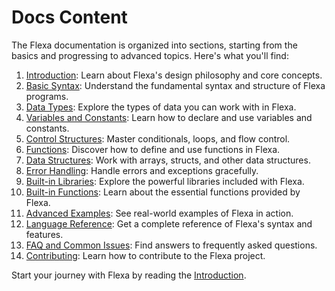 # Docs Content

The Flexa documentation is organized into sections, starting from the basics and progressing to advanced topics. Here's what you'll find:

1. [Introduction](docs/introduction): Learn about Flexa's design philosophy and core concepts.
2. [Basic Syntax](docs/basic-syntax): Understand the fundamental syntax and structure of Flexa programs.
3. [Data Types](docs/data-types): Explore the types of data you can work with in Flexa.
4. [Variables and Constants](docs/variables-and-constants): Learn how to declare and use variables and constants.
5. [Control Structures](docs/control-structures): Master conditionals, loops, and flow control.
6. [Functions](docs/function): Discover how to define and use functions in Flexa.
7. [Data Structures](docs/data-structures): Work with arrays, structs, and other data structures.
8. [Error Handling](docs/error-handling): Handle errors and exceptions gracefully.
9. [Built-in Libraries](docs/built-in-libraries): Explore the powerful libraries included with Flexa.
10. [Built-in Functions](docs/built-in-functions): Learn about the essential functions provided by Flexa.
11. [Advanced Examples](docs/advanced-xamples): See real-world examples of Flexa in action.
12. [Language Reference](docs/language-reference): Get a complete reference of Flexa's syntax and features.
13. [FAQ and Common Issues](docs/faq-and-common-issues): Find answers to frequently asked questions.
14. [Contributing](docs/contributing): Learn how to contribute to the Flexa project.

Start your journey with Flexa by reading the [Introduction](docs/introduction).
